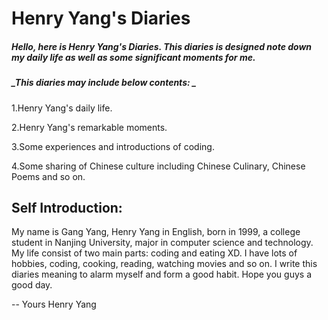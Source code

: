 # **Henry Yang's Diaries**

##### _Hello, here is Henry Yang's Diaries. This diaries is designed note down my daily life as well as some significant moments for me._

##### _This diaries may include below contents: _

1.Henry Yang's daily life.

2.Henry Yang's remarkable moments.

3.Some experiences and introductions of coding.

4.Some sharing of Chinese culture including Chinese Culinary, Chinese Poems and so on.

## **Self Introduction:**

My name is Gang Yang, Henry Yang in English, born in 1999, a college student in Nanjing University, major in computer science and technology. My life consist of two main parts: coding and eating XD. I have lots of hobbies, coding, cooking, reading,  watching movies and so on. I write this diaries meaning to alarm myself and form a good habit. Hope you guys a good day.

-- Yours Henry Yang

